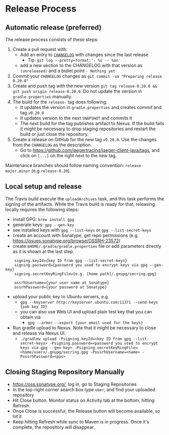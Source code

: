 # Release Process

## Automatic release (preferred)

The release process consists of these steps:
  1. Create a pull request with:
     * Add an entry to [`CHANGELOG`](CHANGELOG.md) with changes since the last release
       * Tip: `git log --pretty=format:'- %s -- %an'`
     * add a new section to the CHANGELOG with that version as `(unreleased)` and a bullet point `- Nothing yet`
  1. Commit your `CHANGELOG` changes as `git commit -sm "Preparing release 0.20.0"`
  1. Create and push tag with the new version `git tag release-0.20.0 && git push origin release-0.20.0`.
  Do not update the version in `gradle.properties` manually.
  1. The build for the `release-` tag does following:
     * It updates the version in `gradle.properties` and creates commit and tag `v0.20.0`
     * It updates version to the next `SNAPSHOT` and commits it
     * The next build for the tag publishes artifact to Nexus. If the build fails it might
     be necessary to drop staging repositories and restart the build or just close the repository.
  1. Create a release on GitHub for the new tag `v0.20.0`. Use the changes from the `CHANGELOG` as the description.
     * Go to https://github.com/jaegertracing/jaeger-client-java/tags, and click on `[...]` on the right next to the new tag.


Maintenance branches should follow naming convention: `release-major.minor` (e.g.`release-0.20`).

## Local setup and release

The Travis build execute the `uploadArchives` task, and this task performs the signing of the artifacts.
While the Travis build is ready for that, releasing locally requires the following steps:

 * install GPG: `brew install gpg`
 * generate keys: `gpg --gen-key`
 * see installed keys with `gpg --list-keys` or `gpg --list-secret-keys`
 * create an account with Sonatype, get repo permissions (e.g. https://issues.sonatype.org/browse/OSSRH-23572)
 * create `$HOME/.gradle/gradle.properties` file or add parameters directly as it is shown at the last step.
```
    signing.keyId={key ID from gpg --list-secret-keys}
    signing.password={password you used to encrypt keys via gpg --gen-key}
    signing.secretKeyRingFile={e.g. [home path]/.gnupg/secring.gpg}

    ossrhUsername={your user name at Sonatype}
    ossrhPassword={your password at Sonatype}
```
 * upload your public key to Ubuntu servers, e.g.
    * `gpg --keyserver http://keyserver.ubuntu.com:11371 --send-keys {pub key ID}`
    * you can also use Web UI and upload plain test key that you can obtain via
      * `gpg --armor --export {your email used for the keys}`
 * Run gradle upload to Nexus. Note that it might be necessary to close and release via Nexus UI.
    * `./gradlew upload -Psigning.keyId=<key ID from gpg --list-secret-keys> -Psigning.password=<password you used to encrypt keys via gpg --gen-key> -Psigning.secretKeyRingFile=<home/user>/.gnupg/secring.gpg -PossrhUsername=<name> -PossrhPassword=<pas>`

## Closing Staging Repository Manually

 * https://oss.sonatype.org/, log in, go to Staging Repositories
 * In the top-right corner search box type `uber`, and find your uploaded repository
 * Hit Close button. Monitor status on Activity tab at the bottom, hitting Refresh.
 * Once Close is successful, the Release button will become available, so hit it
 * Keep hitting Refresh while sync to Maven is in progress. Once it's complete, the repository will disappear.

